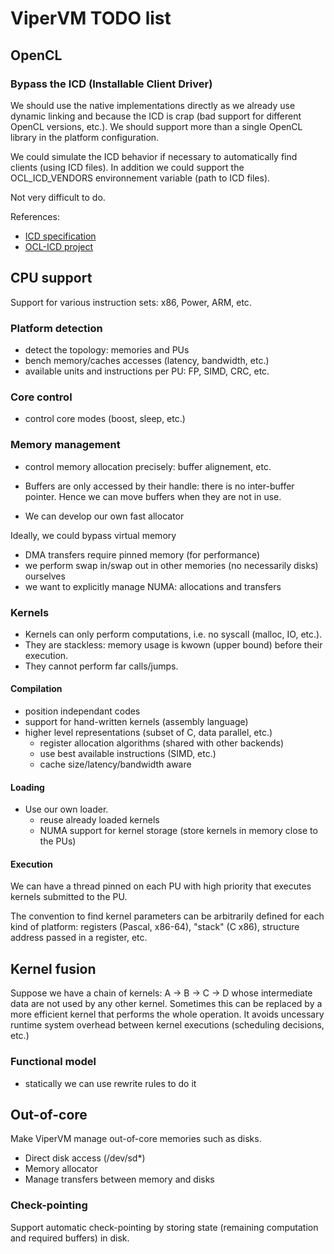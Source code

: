 # ViperVM TODO list #

## OpenCL ##

### Bypass the ICD (Installable Client Driver) ###

We should use the native implementations directly as we already use dynamic
linking and because the ICD is crap (bad support for different OpenCL versions,
etc.). We should support more than a single OpenCL library in the platform
configuration.

We could simulate the ICD behavior if necessary to automatically find clients
(using ICD files). In addition we could support the OCL_ICD_VENDORS
environnement variable (path to ICD files). 

Not very difficult to do. 

References:

* [ICD specification](http://www.khronos.org/registry/cl/extensions/khr/cl_khr_icd.txt)
* [OCL-ICD project](https://forge.imag.fr/projects/ocl-icd/)

## CPU support ##

Support for various instruction sets: x86, Power, ARM, etc.

### Platform detection ###

* detect the topology: memories and PUs
* bench memory/caches accesses (latency, bandwidth, etc.)
* available units and instructions per PU: FP, SIMD, CRC, etc.

### Core control ###

* control core modes (boost, sleep, etc.)

### Memory management ###

* control memory allocation precisely: buffer alignement, etc.
* Buffers are only accessed by their handle: there is no inter-buffer pointer.
Hence we can move buffers when they are not in use.

* We can develop our own fast allocator

Ideally, we could bypass virtual memory
* DMA transfers require pinned memory (for performance)
* we perform swap in/swap out in other memories (no necessarily disks) ourselves
* we want to explicitly manage NUMA: allocations and transfers


### Kernels ###

* Kernels can only perform computations, i.e. no syscall (malloc, IO, etc.).
* They are stackless: memory usage is kwown (upper bound) before their execution.
* They cannot perform far calls/jumps.

#### Compilation ####

* position independant codes
* support for hand-written kernels (assembly language)
* higher level representations (subset of C, data parallel, etc.)
    * register allocation algorithms (shared with other backends)
    * use best available instructions (SIMD, etc.)
    * cache size/latency/bandwidth aware

#### Loading ####

* Use our own loader.
    * reuse already loaded kernels
    * NUMA support for kernel storage (store kernels in memory close to the PUs)

#### Execution ####

We can have a thread pinned on each PU with high priority that executes kernels
submitted to the PU.

The convention to find kernel parameters can be arbitrarily defined for each
kind of platform: registers (Pascal, x86-64), "stack" (C x86), structure
address passed in a register, etc.

## Kernel fusion ##

Suppose we have a chain of kernels: A -> B -> C -> D
whose intermediate data are not used by any other kernel.
Sometimes this can be replaced by a more efficient kernel that performs the whole operation.
It avoids uncessary runtime system overhead between kernel executions (scheduling decisions, etc.)

### Functional model ###

* statically we can use rewrite rules to do it


## Out-of-core ##

Make ViperVM manage out-of-core memories such as disks.

* Direct disk access (/dev/sd*)
* Memory allocator
* Manage transfers between memory and disks

### Check-pointing ###

Support automatic check-pointing by storing state (remaining computation and
required buffers) in disk.
